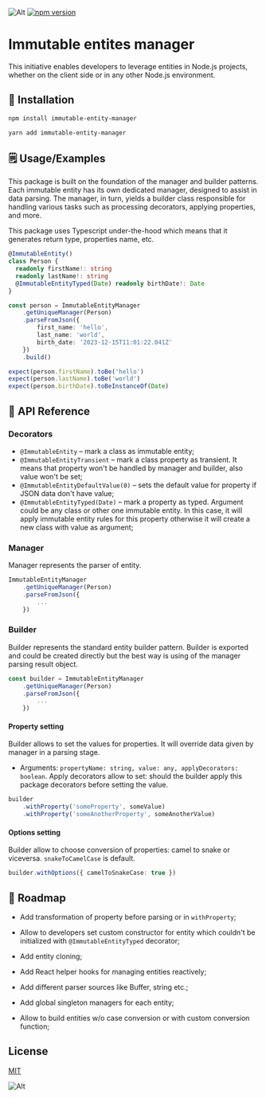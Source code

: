 ![Alt](https://github.com/dkildar/immutable-entity-manager/actions/workflows/main.yml/badge.svg)
[![npm version](https://badge.fury.io/js/react-mitt-wrapper.svg)](https://badge.fury.io/js/immutable-entity-manager)
# Immutable entites manager


This initiative enables developers to leverage entities in Node.js projects, whether on the client side or in any other Node.js environment.

## 🔨 Installation


```bash
npm install immutable-entity-manager
```
```bash
yarn add immutable-entity-manager
```

## 🗒️ Usage/Examples
This package is built on the foundation of the manager and builder patterns. Each immutable entity has its own dedicated manager, designed to assist in data parsing. The manager, in turn, yields a builder class responsible for handling various tasks such as processing decorators, applying properties, and more.

This package uses Typescript under-the-hood which means that it generates return type, properties name, etc.

```typescript
@ImmutableEntity()
class Person {
  readonly firstName!: string
  readonly lastName!: string
  @ImmutableEntityTyped(Date) readonly birthDate!: Date
}

const person = ImmutableEntityManager
    .getUniqueManager(Person)
    .parseFromJson({
        first_name: 'hello',
        last_name: 'world',
        birth_date: '2023-12-15T11:01:22.041Z'
    })
    .build()

expect(person.firstName).toBe('hello')
expect(person.lastName).toBe('world')
expect(person.birthDate).toBeInstanceOf(Date)
```


## 📑 API Reference

### Decorators
- `@ImmutableEntity` – mark a class as immutable entity;
- `@ImmutableEntityTransient` – mark a class property as transient. It means that property won't be handled by manager and builder, also value won't be set;
- `@ImmutableEntityDefaultValue(0)` – sets the default value for property if JSON data don't have value;
- `@ImmutableEntityTyped(Date)` – mark a property as typed. Argument could be any class or other one immutable entity. In this case, it will apply immutable entity rules for this property otherwise it will create a new class with value as argument;

### Manager
Manager represents the parser of entity.
```typescript
ImmutableEntityManager
    .getUniqueManager(Person)
    .parseFromJson({
        ...
    })
```

### Builder
Builder represents the standard entity builder pattern. Builder is exported and could be created directly but the best way is using of the manager parsing result object.
```typescript
const builder = ImmutableEntityManager
    .getUniqueManager(Person)
    .parseFromJson({
        ...
    })
```
#### Property setting
Builder allows to set the values for properties. It will override data given by manager in a parsing stage.
- Arguments: `propertyName: string, value: any, applyDecorators: boolean`. Apply decorators allow to set: should the builder apply this package decorators before setting the value.
```typescript
builder
    .withProperty('someProperty', someValue)
    .withProperty('someAnotherProperty', someAnotherValue)
```
#### Options setting
Builder allow to choose conversion of properties: camel to snake or viceversa. `snakeToCamelCase` is default.
```typescript
builder.withOptions({ camelToSnakeCase: true })
```
## 🙌 Roadmap

- Add transformation of property before parsing or in `withProperty`;

- Allow to developers set custom constructor for entity which couldn't be initialized with `@ImmutableEntityTyped` decorator;

- Add entity cloning;

- Add React helper hooks for managing entities reactively;

- Add different parser sources like Buffer, string etc.;

- Add global singleton managers for each entity;

- Allow to build entities w/o case conversion or with custom conversion function;


## License

[MIT](https://choosealicense.com/licenses/mit/)

![Alt](https://repobeats.axiom.co/api/embed/1a4ff13569e6c9267a67f6bbcf2b17b98507d9e7.svg "Repobeats analytics image")